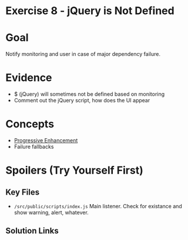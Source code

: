 Exercise 8 - jQuery is Not Defined
================

# Goal
Notify monitoring and user in case of major dependency failure.


# Evidence
- $ (jQuery) will sometimes not be defined based on monitoring
- Comment out the jQuery script, how does the UI appear


# Concepts
- [Progressive Enhancement](http://alistapart.com/article/understandingprogressiveenhancement)
- Failure fallbacks








# Spoilers (Try Yourself First)

## Key Files

- `/src/public/scripts/index.js` Main listener. Check for existance and show warning, alert, whatever.

## Solution Links
